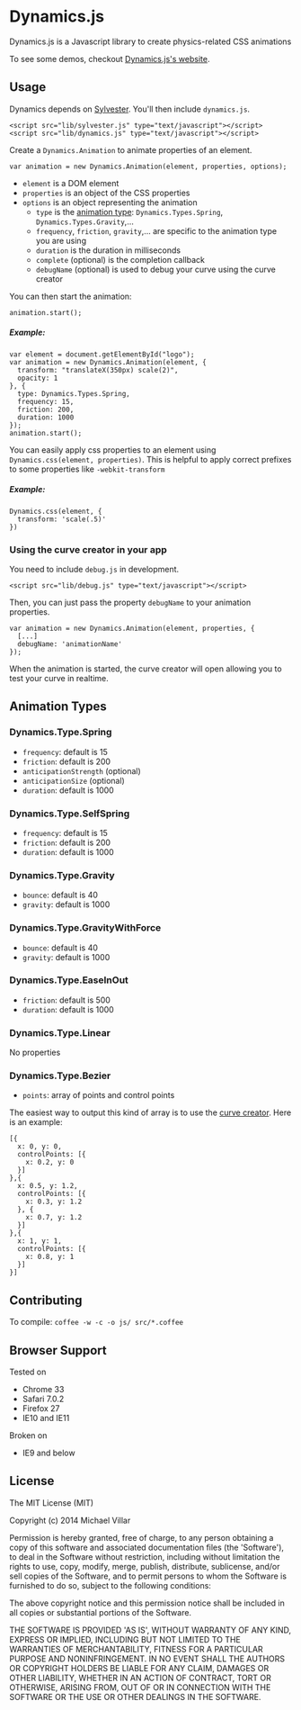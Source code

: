 # Dynamics.js
Dynamics.js is a Javascript library to create physics-related CSS animations

To see some demos, checkout [Dynamics.js's website](http://michaelvillar.github.io/dynamics.js).

## Usage
Dynamics depends on [Sylvester](https://github.com/jcoglan/sylvester). You'll then include `dynamics.js`.
```
<script src="lib/sylvester.js" type="text/javascript"></script>  
<script src="lib/dynamics.js" type="text/javascript"></script>  
```
Create a `Dynamics.Animation` to animate properties of an element.
```
var animation = new Dynamics.Animation(element, properties, options);
```
- `element` is a DOM element
- `properties` is an object of the CSS properties
- `options` is an object representing the animation
  - `type` is the [animation type](#animation-types): `Dynamics.Types.Spring`, `Dynamics.Types.Gravity`,...
  - `frequency`, `friction`, `gravity`,... are specific to the animation type you are using
  - `duration` is the duration in milliseconds
  - `complete` (optional) is the completion callback
  - `debugName` (optional) is used to debug your curve using the curve creator 

You can then start the animation:
```
animation.start();
```

##### Example:
```
var element = document.getElementById("logo");
var animation = new Dynamics.Animation(element, {
  transform: "translateX(350px) scale(2)",
  opacity: 1
}, {
  type: Dynamics.Types.Spring,
  frequency: 15,
  friction: 200,
  duration: 1000
});
animation.start();
```

You can easily apply css properties to an element using `Dynamics.css(element, properties)`. This is helpful to apply correct prefixes to some properties like `-webkit-transform`
##### Example:
```
Dynamics.css(element, {
  transform: 'scale(.5)'
})
```

### Using the curve creator in your app
You need to include `debug.js` in development.
```
<script src="lib/debug.js" type="text/javascript"></script>  
```
Then, you can just pass the property `debugName` to your animation properties.
```
var animation = new Dynamics.Animation(element, properties, {
  [...]
  debugName: 'animationName'
});
```
When the animation is started, the curve creator will open allowing you to test your curve in realtime.

## Animation Types
### Dynamics.Type.Spring
- `frequency`: default is 15
- `friction`: default is 200
- `anticipationStrength` (optional)
- `anticipationSize` (optional)
- `duration`: default is 1000
    
### Dynamics.Type.SelfSpring
- `frequency`: default is 15
- `friction`: default is 200
- `duration`: default is 1000

### Dynamics.Type.Gravity
- `bounce`: default is 40
- `gravity`: default is 1000

### Dynamics.Type.GravityWithForce
- `bounce`: default is 40
- `gravity`: default is 1000

### Dynamics.Type.EaseInOut
- `friction`: default is 500
- `duration`: default is 1000

### Dynamics.Type.Linear
No properties

### Dynamics.Type.Bezier
- `points`: array of points and control points

The easiest way to output this kind of array is to use the [curve creator](http://michaelvillar.github.io/dynamics.js). Here is an example:
```
[{
  x: 0, y: 0,
  controlPoints: [{
    x: 0.2, y: 0
  }]
},{
  x: 0.5, y: 1.2,
  controlPoints: [{
    x: 0.3, y: 1.2
  }, {
    x: 0.7, y: 1.2
  }]
},{
  x: 1, y: 1,
  controlPoints: [{
    x: 0.8, y: 1
  }]
}]
```

## Contributing
To compile: `coffee -w -c -o js/ src/*.coffee`

## Browser Support
Tested on
- Chrome 33
- Safari 7.0.2
- Firefox 27
- IE10 and IE11

Broken on
- IE9 and below

## License

The MIT License (MIT)

Copyright (c) 2014 Michael Villar

Permission is hereby granted, free of charge, to any person obtaining a copy of this software and associated documentation files (the 'Software'), to deal in the Software without restriction, including without limitation the rights to use, copy, modify, merge, publish, distribute, sublicense, and/or sell copies of the Software, and to permit persons to whom the Software is furnished to do so, subject to the following conditions:

The above copyright notice and this permission notice shall be included in all copies or substantial portions of the Software.

THE SOFTWARE IS PROVIDED 'AS IS', WITHOUT WARRANTY OF ANY KIND, EXPRESS OR IMPLIED, INCLUDING BUT NOT LIMITED TO THE WARRANTIES OF MERCHANTABILITY, FITNESS FOR A PARTICULAR PURPOSE AND NONINFRINGEMENT. IN NO EVENT SHALL THE AUTHORS OR COPYRIGHT HOLDERS BE LIABLE FOR ANY CLAIM, DAMAGES OR OTHER LIABILITY, WHETHER IN AN ACTION OF CONTRACT, TORT OR OTHERWISE, ARISING FROM, OUT OF OR IN CONNECTION WITH THE SOFTWARE OR THE USE OR OTHER DEALINGS IN THE SOFTWARE.
